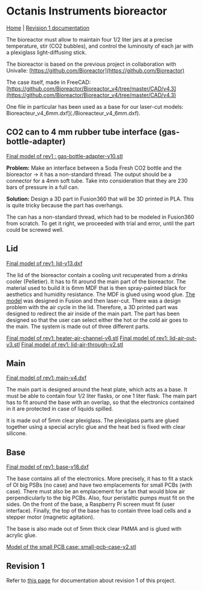 # Octanis Instruments bioreactor

[Home](../../README.md) | [Revision 1 documentation](./bioreactor-rev1.md)

The bioreactor must allow to maintain four 1/2 liter jars at a precise temperature, stir (CO2 bubbles), and control the luminosity of each jar with a plexiglass light-diffusing stick.

The bioreactor is based on the previous project in collaboration with Univalle:
[https://github.com/Bioreactor](https://github.com/Bioreactor)

The case itself, made in FreeCAD:
[https://github.com/Bioreactor/Bioreactor_v4/tree/master/CAD/v4.3](https://github.com/Bioreactor/Bioreactor_v4/tree/master/CAD/v4.3)

One file in particular has been used as a base for our laser-cut models: Bioreacteur_v4_6mm.dxf](./Bioreacteur_v4_6mm.dxf).

## CO2 can to 4 mm rubber tube interface (gas-bottle-adapter)

[Final model of rev1 : gas-bottle-adapter-v10.stl](./exports/gas-bottle-adapter/stl/gas-bottle-adapter-v10.dxf)

**Problem:** Make an interface between a Soda Fresh CO2 bottle and the bioreactor -> it has a non-standard thread. The output should be a connector for a 4mm soft tube. Take into consideration that they are 230 bars of pressure in a full can.

**Solution:** Design a 3D part in Fusion360 that will be 3D printed in PLA. This is quite tricky because the part has overhangs.

The can has a non-standard thread, which had to be modeled in Fusion360 from scratch. To get it right, we proceeded with trial and error, until the part could be screwed well.

## Lid

[Final model of rev1: lid-v13.dxf](./exports/lid/mdf-6mm/dxf/lid-v13.dxf)

The lid of the bioreactor contain a cooling unit recuperated from a drinks cooler (Pelletier). It has to fit around the main part of the bioreactor. The material used to build it is 6mm MDF that is then spray-painted black for aesthetics and humidity resistance. The MDF is glued using wood glue. [The model](./exports/lid/mdf-6mm/dxf/lid-v13.dxf) was designed in Fusion and then laser-cut.
There was a design problem with the air cycle in the lid. Therefore, a 3D printed part was designed to redirect the air inside of the main part. The part has been designed so that the user can select either the hot or the cold air goes to the main. The system is made out of three different parts.

[Final model of rev1: heater-air-channel-v6.stl](./exports/lid/heater-air-channel/stl/heater-air-channel-v6.stl)
[Final model of rev1: lid-air-out-v3.stl](./exports/lid/heater-air-channel/stl/lid-air-out-v3.stl)
[Final model of rev1: lid-air-through-v2.stl](./exports/lid/heater-air-channel/stl/lid-air-through-v2.stl)

## Main

[Final model of rev1: main-v4.dxf](./exports/main/dxf/main-v4.dxf)

The main part is designed around the heat plate, which acts as a base. It must be able to contain four 1/2 liter flasks, or one 1 liter flask. The main part has to fit around the base with an overlap, so that the electronics contained in it are protected in case of liquids spilled.

It is made out of 5mm clear plexiglass. The plexiglass parts are glued together using a special acrylic glue and the heat bed is fixed with clear silicone.

## Base

[Final model of rev1: base-v18.dxf](./exports/base/5mm/dxf/base-v18.dxf)

The base contains all of the electronics. More precisely, it has to fit a stack of OI big PSBs (no case) and have two emplacements for small PCBs (with case). There must also be an emplacement for a fan that would blow air perpendicularly to the big PCBs. Also, four peristaltic pumps must fit on the sides. On the front of the base, a Raspberry Pi screen must fit (user interface). Finally, the top of the base has to contain three load cells and a stepper motor (magnetic agitation).

The base is also made out of 5mm thick clear PMMA and is glued with acrylic glue.

[Model of the small PCB case: small-pcb-case-v2.stl](./exports/base/small-pcb-case/STL/small-pcb-case-v2.stl)

## Revision 1

Refer to [this page](./bioreactor-rev1.md) for documentation about revision 1 of this project.
